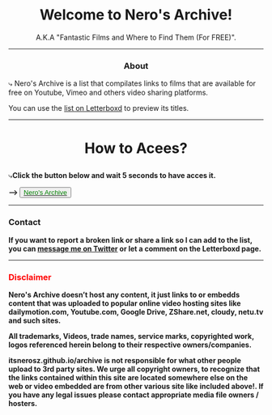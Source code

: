 # <center>Welcome to Nero's Archive!</center>
<center>A.K.A "Fantastic Films and Where to Find Them (For FREE)".</center>

---

### <p style="text-align: center;">About</p>

⤷ Nero's Archive is a list that compilates links to films that are available for free on Youtube, Vimeo and others video sharing platforms.

You can use the [list on Letterboxd](https://github.com/itsnerosz/nerosz_archive/edit/main/README.md) to preview its titles.

---

# <p style="text-align: center;">How to Acees?</p>

⤷<b>Click the button below and wait 5 seconds to have acces it.<b>
 
⟶ <button>
<a href="http://fumacrom.com/2gDt1"><span style="color: green">Nero's Archive</span></a>
</button>

 ---

### Contact
 
If you want to report a broken link or share a link so I can add to the list, you can [message me on Twitter](https://twitter.com/messages/compose?recipient_id=1304275202470277120) or let a comment on the Letterboxd page.

 ---
 
### <span style="color: red">Disclaimer</span>

Nero's Archive doesn’t host any content, it just links to or embedds content that was uploaded to popular online video hosting sites like dailymotion.com, Youtube.com, Google Drive, ZShare.net, cloudy, netu.tv and such sites.
 
All trademarks, Videos, trade names, service marks, copyrighted work, logos referenced herein belong to their respective owners/companies. 
 
itsnerosz.github.io/archive is not responsible for what other people upload to 3rd party sites. We urge all copyright owners, to recognize that the links contained within this site are located somewhere else on the web or video embedded are from other various site like included above!. If you have any legal issues please contact appropriate media file owners / hosters.
